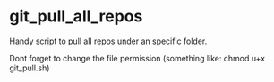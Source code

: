 git_pull_all_repos
==================
Handy script to pull all repos under an specific folder.

Dont forget to change the file permission (something like: chmod u+x git_pull.sh)
